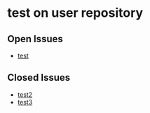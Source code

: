 # test on user repository

## Open Issues
- [test](https://github.com/pasca-l/test/issues/1)

## Closed Issues
- [test2](https://github.com/pasca-l/test/issues/2)
- [test3](https://github.com/pasca-l/test/issues/3)
